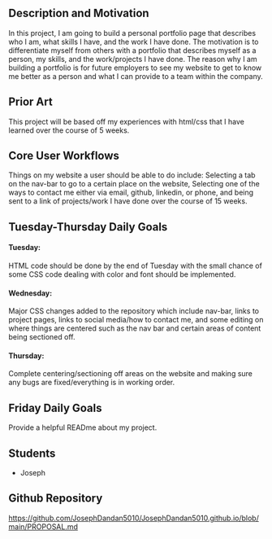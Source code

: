 ## Description and Motivation
In this project, I am going to build a personal portfolio page that describes who I am, what skills I have, and the work I have done. The motivation is to differentiate myself
from others with a portfolio that describes myself as a person, my skills, and the work/projects I have done. The reason why I am building a portfolio is for future employers
to see my website to get to know me better as a person and what I can provide to a team within the company.

## Prior Art
This project will be based off my experiences with html/css that I have learned over the course of 5 weeks.

## Core User Workflows
Things on my website a user should be able to do include: Selecting a tab on the nav-bar to go to a certain place on the website, Selecting one
of the ways to contact me either via email, github, linkedin, or phone, and being sent to a link of projects/work I have done over the course of 15 weeks.

## Tuesday-Thursday Daily Goals
#### Tuesday: 
HTML code should be done by the end of Tuesday with the small chance of some CSS code dealing with color and font should be implemented.

#### Wednesday: 
Major CSS changes added to the repository which include nav-bar, links to project pages, links to social media/how to contact me, and some editing
on where things are centered such as the nav bar and certain areas of content being sectioned off.

#### Thursday: 
Complete centering/sectioning off areas on the website and making sure any bugs are fixed/everything is in working order.

## Friday Daily Goals
Provide a helpful READme about my project.

## Students
- Joseph

## Github Repository
https://github.com/JosephDandan5010/JosephDandan5010.github.io/blob/main/PROPOSAL.md
